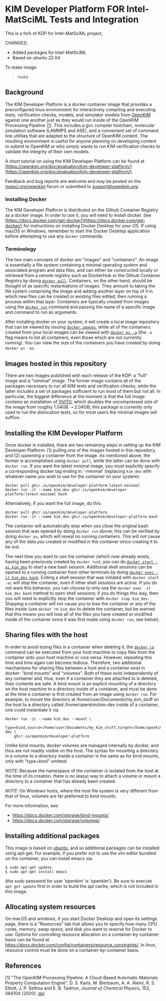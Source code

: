# KIM Developer Platform FOR Intel-MatSciML Tests and Integration

This is a fork of KDP for Intel-MatSciML project,

CHANGES:
+ Added packages for Intel-MatSciML
+ Based on ubuntu 22.04

To make image:

> make


## Background
The KIM Developer Platform is a docker container image that provides a
preconfigured linux environment for interactively compiling and executing
tests, verification checks, models, and simulator models from
[OpenKIM](https://openkim.org) against one another just as they would run
inside of the OpenKIM Processing Pipeline [[1](#references)]. This includes a
gcc compiler toolchain, molecular simulation software (LAMMPS and ASE), and a
convenient set of command line utilities that are adapted to the structure of
OpenKIM content.  The resulting environment is useful for anyone planning on
developing content to submit to OpenKIM or who simply wants to run KIM
verification checks to validate the integrity of their own models.

A short tutorial on using the KIM Developer Platform can be found at
[https://openkim.org/doc/evaluation/kim-developer-platform/](https://openkim.org/doc/evaluation/kim-developer-platform/).

Feedback and bug reports are welcome and may be posted on the
[matsci.org/openkim](https://matsci.org/openkim/) forum or submitted to
[support@openkim.org](mailto:support@openkim.org).

### Installing Docker

The KIM Developer Platform is distributed on the Github Container Registry as
a docker image.  In order to use it, you will need to install docker.  See
[https://docs.docker.com/get-docker/](https://docs.docker.com/get-docker/) for
instructions on installing Docker Desktop for your OS.  If using macOS or
Windows, remember to start the Docker Desktop application before attempting to
use any `docker` commands.

### Terminology

The two main concepts of docker are "images" and "containers".  An image is
essentially a file system containing a minimal operating system and associated
program and data files, and can either be constructed locally or retrieved from
a remote registry such as DockerHub or the Github Container Registry by doing
[`docker pull`](https://docs.docker.com/engine/reference/commandline/pull/).
Containers, on the other hand, should be thought of as specific instantiations
of images.  They amount to taking the file system comprising the image and
adding another layer on top of it in which new files can be created or existing
files edited, then running a process within that layer.  Containers are
typically created from images using the [`docker run`](https://docs.docker.com/engine/reference/commandline/run/)
command and passing the name of a specific image and command to run as
arguments.

After installing docker on your system, it will create a local image repository
that can be viewed by issuing [`docker images`](https://docs.docker.com/engine/reference/commandline/images/),
while all of the containers created from your local images can be viewed with
[`docker ps -a`](https://docs.docker.com/engine/reference/commandline/ps/) (the
`-a` flag means to list all containers, even those which are not currently
running).  You can view the size of the containers you have created by doing
`docker ps -as`.

## Images hosted in this repository

There are two images published with each release of the KDP: a "full" image and
a "minimal" image.  The former image contains all of the packages necessary to
run all KIM tests and verification checks, while the latter includes a set of
packages sufficient to run most of them but not all.  In particular, the
biggest difference at the moment is that the full image contains an
installation of [OVITO](https://www.ovito.org/), which doubles the uncompressed
size of the image from roughly 1.04GB ➝ 2.04GB; this package is currently only
used to run the dislocation tests, so for most users the minimal images will
suffice.

## Installing the KIM Developer Platform

Once docker is installed, there are two remaining steps in setting up the KIM
Developer Platform: (1) pulling one of the images hosted in this repository,
and (2) spawning a container from the image.  As mentioned above, the former is
accomplished using `docker pull`, while the latter can be done with `docker
run`.  If you want the latest minimal image, you must explicitly specify a
corresponding docker tag ending in '-minimal' (replacing `kim_dev` with
whatever name you wish to use for the container on your system):
```
docker pull ghcr.io/openkim/developer-platform:latest-minimal
docker run -it --name kim_dev ghcr.io/openkim/developer-platform:latest-minimal bash
```
Alternatively, if you want the full image, do this:
```
docker pull ghcr.io/openkim/developer-platform
docker run -it --name kim_dev ghcr.io/openkim/developer-platform bash
```
The container will automatically stop when you close the original bash session
that was opened by doing `docker run` above; this can be verified by doing
`docker ps`, which will reveal no running containers.  This will *not* cause
any of the data you created or modified in the container since creating it to
be lost.

The next time you want to use the container (which now already exists, having
been previously created by `docker run`), you can do [`docker start -ai kim_dev`](https://docs.docker.com/engine/reference/commandline/start/)
to start a new bash session.  Additional shell sessions can be opened to a
running container from other terminals by doing [`docker exec -it kim_dev bash`](https://docs.docker.com/engine/reference/commandline/exec/).
Exiting a shell session that was initiated with `docker start -ai` will stop
the container, even if other shell sessions are active.  If you do not want
this behavior, you can choose to only use the `docker exec -it kim_dev bash`
method to open shell sessions; if you do things this way, then you will need to
explicitly stop the container with `docker stop kim_dev`.  Stopping a container
will not cause you to lose the container or any of the files inside (use
`docker rm kim_dev` to delete the container, but be warned that this means you
will lose all of the files you have created or modified inside of the container
since it was first made using `docker run`; see below).

## Sharing files with the host

In order to avoid losing files in a container when deleting it, the [`docker cp`](https://docs.docker.com/engine/reference/commandline/cp/)
command can be executed from your host machine to copy files from the container
onto your host machine or vice versa.  However, repeating this time and time
again can become tedious.  Therefore, two additional mechanisms for sharing
files between a host and a container exist in docker: "bind mounts" and
"volumes".  Both of these exist independently of any container and, thus, even
if a container they are attached to is deleted, their contents are safe.  A
bind mount is an explicit mounting of a directory on the host machine to a
directory inside of a container, and must be done at the time a container is
first created from an image using `docker run`.  For example, to mount the
directory at /home/user/Documents/my_kim_stuff on the host to a directory
called /home/openkim/kim-dev inside of a container, one could instantiate it
via
```
docker run -it --name kim_dev --mount \
    type=bind,source=/home/user/Documents/my_kim_stuff,target=/home/openkim/kim-dev \
    ghcr.io/openkim/developer-platform
```
Unlike bind mounts, docker volumes are managed internally by docker, and thus
are not readily visible on the host.  The syntax for mounting a directory in a
volume to a directory inside a container is the same as for bind mounts, only
with "type=bind" omitted.

*NOTE:* Because the namespace of the container is isolated from the host at the
time of its creation, there is no (easy) way to attach a volume or mount a
directory to a container that has already been created.

*NOTE:* On Windows hosts, where the host file system is very different from
that of linux, volumes are far preferred to bind mounts.

For more information, see:

- https://docs.docker.com/storage/bind-mounts/
- https://docs.docker.com/storage/volumes/

## Installing additional packages

This image is based on [ubuntu](https://hub.docker.com/_/ubuntu), and so
additional packages can be installed using apt-get.  For example, if you prefer
not to use the vim editor bundled on the container, you can install emacs
via:
```
$ sudo apt-get update
$ sudo apt-get install emacs
```
(the sudo password for user 'openkim' is 'openkim').  Be sure to execute
`apt-get update` first in order to build the apt cache, which is not included
in this image.

## Allocating system resources

On macOS and windows, if you start Docker Desktop and open its settings page,
there is a "Resources" tab that allows you to specify how many CPU cores, memory,
swap space, and disk you want to reserve for Docker to use.  Options for controlling
resource allocation on a container-by-container basis can be found at
https://docs.docker.com/config/containers/resource_constraints/.  In linux, resource
control must be done on a container-by-container basis.

## References

[1] "The OpenKIM Processing Pipeline: A Cloud-Based Automatic Materials
Property Computation Engine", D. S. Karls, M. Bierbaum, A. A. Alemi, R. S.
Elliott, J. P. Sethna and E. B. Tadmor, *Journal of Chemical Physics*, 153,
064104 (2020). [doi](http://dx.doi.org/10.1063/5.0014267)
